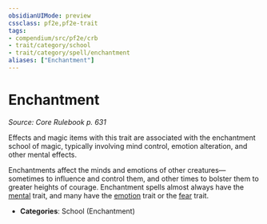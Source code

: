 ```yaml
---
obsidianUIMode: preview
cssclass: pf2e,pf2e-trait
tags:
- compendium/src/pf2e/crb
- trait/category/school
- trait/category/spell/enchantment
aliases: ["Enchantment"]
---
```

# Enchantment  
*Source: Core Rulebook p. 631*  

Effects and magic items with this trait are associated with the enchantment school of magic, typically involving mind control, emotion alteration, and other mental effects.

Enchantments affect the minds and emotions of other creatures—sometimes to influence and control them, and other times to bolster them to greater heights of courage. Enchantment spells almost always have the [mental](mental.md) trait, and many have the [emotion](emotion.md) trait or the [fear](fear.md) trait.

- **Categories**: School (Enchantment)